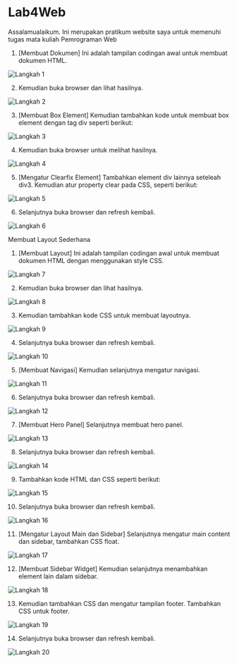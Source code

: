 # Lab4Web
Assalamualaikum. Ini merupakan pratikum website saya untuk memenuhi tugas mata kuliah Pemrograman Web

1. [Membuat Dokumen] Ini adalah tampilan codingan awal untuk membuat dokumen HTML.

![Langkah 1](https://user-images.githubusercontent.com/59683573/114726167-54831080-9d67-11eb-8925-d7ef6efa8797.png)

2. Kemudian buka browser dan lihat hasilnya.

![Langkah 2](https://user-images.githubusercontent.com/59683573/114726424-96ac5200-9d67-11eb-9619-1037ee6aa3ee.png)

3. [Membuat Box Element] Kemudian tambahkan kode untuk membuat box element dengan tag div seperti berikut:

![Langkah 3](https://user-images.githubusercontent.com/59683573/114726619-bfcce280-9d67-11eb-9bca-5b39a9933766.png)

4. Kemudian buka browser untuk melihat hasilnya.

![Langkah 4](https://user-images.githubusercontent.com/59683573/114726764-dd01b100-9d67-11eb-8cbe-5e6ba5ea1895.png)

5. [Mengatur Clearfix Element] Tambahkan element div lainnya seteleah div3. Kemudian atur property clear pada CSS, seperti berikut:

![Langkah 5](https://user-images.githubusercontent.com/59683573/114727278-45e92900-9d68-11eb-9566-1833f31ac22e.png)

6. Selanjutnya buka browser dan refresh kembali.

![Langkah 6](https://user-images.githubusercontent.com/59683573/114727382-5dc0ad00-9d68-11eb-8713-c3839dd7f6f2.png)


Membuat Layout Sederhana

1. [Membuat Layout] Ini adalah tampilan codingan awal untuk membuat dokumen HTML dengan menggunakan style CSS.

![Langkah 7](https://user-images.githubusercontent.com/59683573/114728046-f0614c00-9d68-11eb-8b77-c6c6a019ddf9.png)

2. Kemudian buka browser dan lihat hasilnya.

![Langkah 8](https://user-images.githubusercontent.com/59683573/114728126-03741c00-9d69-11eb-964d-5bd94f459980.png)

3. Kemudian tambahkan kode CSS untuk membuat layoutnya.

![Langkah 9](https://user-images.githubusercontent.com/59683573/114728962-c2303c00-9d69-11eb-9a79-792b910f21da.png)

4. Selanjutnya buka browser dan refresh kembali.

![Langkah 10](https://user-images.githubusercontent.com/59683573/114729078-dbd18380-9d69-11eb-93b3-ab84efa8118d.png)

5. [Membuat Navigasi] Kemudian selanjutnya mengatur navigasi.

![Langkah 11](https://user-images.githubusercontent.com/59683573/114729500-3c60c080-9d6a-11eb-878b-0edf30f5c9f0.png)

6. Selanjutnya buka browser dan refresh kembali.

![Langkah 12](https://user-images.githubusercontent.com/59683573/114729969-a5483880-9d6a-11eb-8418-203a617e4716.png)

7. [Membuat Hero Panel] Selanjutnya membuat hero panel.

![Langkah 13](https://user-images.githubusercontent.com/59683573/114730442-125bce00-9d6b-11eb-83e8-e0a94b6c7b7f.png)

8. Selanjutnya buka browser dan refresh kembali.

![Langkah 14](https://user-images.githubusercontent.com/59683573/114730596-35867d80-9d6b-11eb-9868-f982ac3b748a.png)

9. Tambahkan kode HTML dan CSS seperti berikut:

![Langkah 15](https://user-images.githubusercontent.com/59683573/114731108-aa59b780-9d6b-11eb-9633-9e1b10bf0a4d.png)

10. Selanjutnya buka browser dan refresh kembali.

![Langkah 16](https://user-images.githubusercontent.com/59683573/114731232-c52c2c00-9d6b-11eb-9df9-4fdee5579e35.png)

11. [Mengatur Layout Main dan Sidebar] Selanjutnya mengatur main content dan sidebar, tambahkan CSS float.

![Langkah 17](https://user-images.githubusercontent.com/59683573/114735032-007c2a00-9d6f-11eb-81fd-5ffb9d50cba5.png)

12. [Membuat Sidebar Widget] Kemudian selanjutnya menambahkan element lain dalam sidebar.

![Langkah 18](https://user-images.githubusercontent.com/59683573/114735153-1a1d7180-9d6f-11eb-9ded-84995df0933f.png)

13. Kemudian tambahkan CSS dan mengatur tampilan footer. Tambahkan CSS untuk footer.

![Langkah 19](https://user-images.githubusercontent.com/59683573/114735334-42a56b80-9d6f-11eb-928e-260ce714b8b2.png)

14. Selanjutnya buka browser dan refresh kembali.

![Langkah 20](https://user-images.githubusercontent.com/59683573/114735451-5fda3a00-9d6f-11eb-9ca1-077f5051c38b.png)
